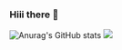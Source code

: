 ### Hiii there 👋

![Anurag's GitHub stats](https://github-readme-stats.vercel.app/api?username=Knjnk&show_icons=true&theme=tokyonight)
<a href="s">
  <img src="https://github-readme-stats.vercel.app/api/top-langs/?username=Knjnk&exclude_repo=dkssud8150.github.io&layout=compact&theme=tokyonight" />
</a>
<!--
**Knjnk/Knjnk** is a ✨ _special_ ✨ repository because its `README.md` (this file) appears on your GitHub profile.

Here are some ideas to get you started:

- 🔭 I’m currently working on ...
- 🌱 I’m currently learning ...
- 👯 I’m looking to collaborate on ...
- 🤔 I’m looking for help with ...
- 💬 Ask me about ...
- 📫 How to reach me: ...
- 😄 Pronouns: ...
- ⚡ Fun fact: ...
-->
